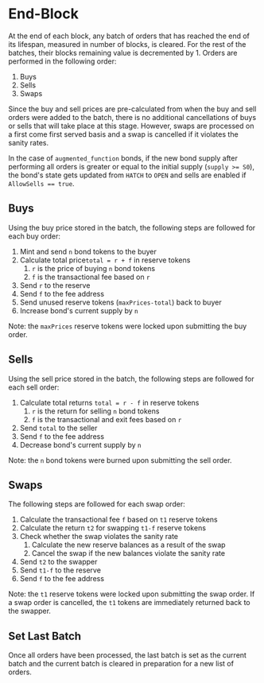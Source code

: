# End-Block

At the end of each block, any batch of orders that has reached the end of its lifespan, measured in number of blocks, is cleared. For the rest of the batches, their blocks remaining value is decremented by 1. Orders are performed in the following order:

1. Buys
2. Sells
3. Swaps

Since the buy and sell prices are pre-calculated from when the buy and sell orders were added to the batch, there is no additional cancellations of buys or sells that will take place at this stage. However, swaps are processed on a first come first served basis and a swap is cancelled if it violates the sanity rates.

In the case of `augmented_function` bonds, if the new bond supply after performing all orders is greater or equal to the initial supply (`supply >= S0`), the bond's state gets updated from `HATCH` to `OPEN` and sells are enabled if `AllowSells == true`.

## Buys

Using the buy price stored in the batch, the following steps are followed for each buy order:

1. Mint and send `n` bond tokens to the buyer
2. Calculate total price`total = r + f` in reserve tokens
   1. `r` is the price of buying `n` bond tokens
   2. `f` is the transactional fee based on `r`
3. Send `r` to the reserve
4. Send `f` to the fee address
5. Send unused reserve tokens (`maxPrices-total`) back to buyer
6. Increase bond's current supply by `n`

Note: the `maxPrices` reserve tokens were locked upon submitting the buy order.

## Sells

Using the sell price stored in the batch, the following steps are followed for each sell order:

1. Calculate total returns `total = r - f` in reserve tokens
   1. `r` is the return for selling `n` bond tokens
   2. `f` is the transactional and exit fees based on `r`
2. Send `total` to the seller
3. Send `f` to the fee address
4. Decrease bond's current supply by `n`

Note: the `n` bond tokens were burned upon submitting the sell order.

## Swaps

The following steps are followed for each swap order:

1. Calculate the transactional fee `f` based on `t1` reserve tokens
2. Calculate the return `t2` for swapping `t1-f` reserve tokens
3. Check whether the swap violates the sanity rate
   1. Calculate the new reserve balances as a result of the swap
   2. Cancel the swap if the new balances violate the sanity rate
4. Send `t2` to the swapper
5. Send `t1-f` to the reserve
6. Send `f` to the fee address

Note: the `t1` reserve tokens were locked upon submitting the swap order. If a swap order is cancelled, the `t1` tokens are immediately returned back to the swapper.

## Set Last Batch

Once all orders have been processed, the last batch is set as the current batch and the current batch is cleared in preparation for a new list of orders.
